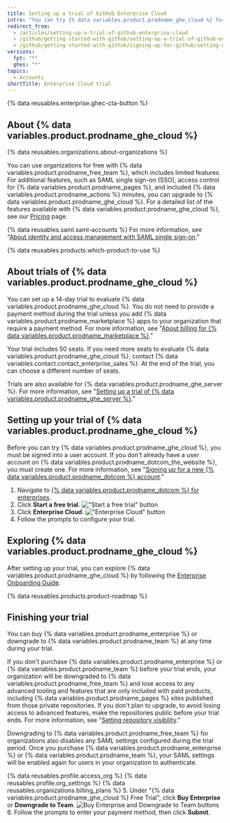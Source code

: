 ```yaml
---
title: Setting up a trial of GitHub Enterprise Cloud
intro: "You can try {% data variables.product.prodname_ghe_cloud %} for free."
redirect_from:
  - /articles/setting-up-a-trial-of-github-enterprise-cloud
  - /github/getting-started-with-github/setting-up-a-trial-of-github-enterprise-cloud
  - /github/getting-started-with-github/signing-up-for-github/setting-up-a-trial-of-github-enterprise-cloud
versions:
  fpt: "*"
  ghes: "*"
topics:
  - Accounts
shortTitle: Enterprise Cloud trial
---
```


{% data reusables.enterprise.ghec-cta-button %}

## About {% data variables.product.prodname_ghe_cloud %}

{% data reusables.organizations.about-organizations %}

You can use organizations for free with {% data variables.product.prodname_free_team %}, which includes limited features. For additional features, such as SAML single sign-on (SSO), access control for {% data variables.product.prodname_pages %}, and included {% data variables.product.prodname_actions %} minutes, you can upgrade to {% data variables.product.prodname_ghe_cloud %}. For a detailed list of the features available with {% data variables.product.prodname_ghe_cloud %}, see our [Pricing](https://github.com/pricing) page.

{% data reusables.saml.saml-accounts %} For more information, see "<a href="/organizations/managing-saml-single-sign-on-for-your-organization/about-identity-and-access-management-with-saml-single-sign-on" class="dotcom-only">About identity and access management with SAML single sign-on</a>."

{% data reusables.products.which-product-to-use %}

## About trials of {% data variables.product.prodname_ghe_cloud %}

You can set up a 14-day trial to evaluate {% data variables.product.prodname_ghe_cloud %}. You do not need to provide a payment method during the trial unless you add {% data variables.product.prodname_marketplace %} apps to your organization that require a payment method. For more information, see "<a href="/articles/about-billing-for-github-marketplace/" class="dotcom-only">About billing for {% data variables.product.prodname_marketplace %}</a>."

Your trial includes 50 seats. If you need more seats to evaluate {% data variables.product.prodname_ghe_cloud %}, contact {% data variables.contact.contact_enterprise_sales %}. At the end of the trial, you can choose a different number of seats.

Trials are also available for {% data variables.product.prodname_ghe_server %}. For more information, see "[Setting up a trial of {% data variables.product.prodname_ghe_server %}](/articles/setting-up-a-trial-of-github-enterprise-server)."

## Setting up your trial of {% data variables.product.prodname_ghe_cloud %}

Before you can try {% data variables.product.prodname_ghe_cloud %}, you must be signed into a user account. If you don't already have a user account on {% data variables.product.prodname_dotcom_the_website %}, you must create one. For more information, see "<a href="/articles/signing-up-for-a-new-github-account" class="dotcom-only">Signing up for a new {% data variables.product.prodname_dotcom %} account</a>."

1. Navigate to [{% data variables.product.prodname_dotcom %} for enterprises](https://github.com/enterprise).
1. Click **Start a free trial**.
   !["Start a free trial" button](/assets/images/help/organizations/start-a-free-trial-button.png)
1. Click **Enterprise Cloud**.
   !["Enterprise Cloud" button](/assets/images/help/organizations/enterprise-cloud-trial-option.png)
1. Follow the prompts to configure your trial.

## Exploring {% data variables.product.prodname_ghe_cloud %}

After setting up your trial, you can explore {% data variables.product.prodname_ghe_cloud %} by following the [Enterprise Onboarding Guide](https://resources.github.com/enterprise-onboarding/).

{% data reusables.products.product-roadmap %}

## Finishing your trial

You can buy {% data variables.product.prodname_enterprise %} or downgrade to {% data variables.product.prodname_team %} at any time during your trial.

If you don't purchase {% data variables.product.prodname_enterprise %} or {% data variables.product.prodname_team %} before your trial ends, your organization will be downgraded to {% data variables.product.prodname_free_team %} and lose access to any advanced tooling and features that are only included with paid products, including {% data variables.product.prodname_pages %} sites published from those private repositories. If you don't plan to upgrade, to avoid losing access to advanced features, make the repositories public before your trial ends. For more information, see "[Setting repository visibility](/articles/setting-repository-visibility)."

Downgrading to {% data variables.product.prodname_free_team %} for organizations also disables any SAML settings configured during the trial period. Once you purchase {% data variables.product.prodname_enterprise %} or {% data variables.product.prodname_team %}, your SAML settings will be enabled again for users in your organization to authenticate.

{% data reusables.profile.access_org %}
{% data reusables.profile.org_settings %}
{% data reusables.organizations.billing_plans %} 5. Under "{% data variables.product.prodname_ghe_cloud %} Free Trial", click **Buy Enterprise** or **Downgrade to Team**.
![Buy Enterprise and Downgrade to Team buttons](/assets/images/help/organizations/finish-trial-buttons.png) 6. Follow the prompts to enter your payment method, then click **Submit**.
